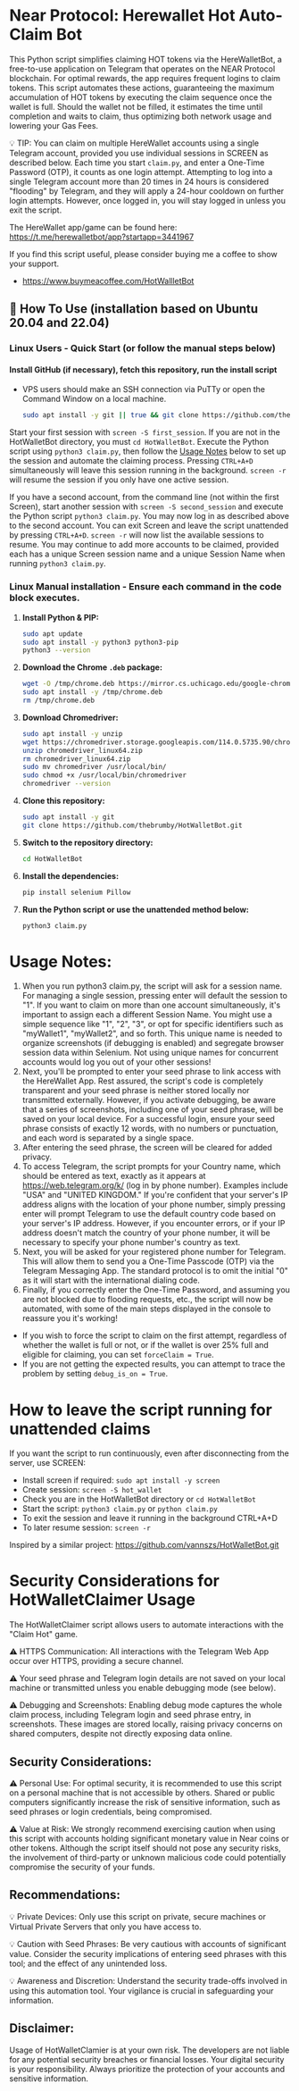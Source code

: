 # Near Protocol: Herewallet Hot Auto-Claim Bot

This Python script simplifies claiming HOT tokens via the HereWalletBot, a free-to-use application on Telegram that operates on the NEAR Protocol blockchain. For optimal rewards, the app requires frequent logins to claim tokens. This script automates these actions, guaranteeing the maximum accumulation of HOT tokens by executing the claim sequence once the wallet is full. Should the wallet not be filled, it estimates the time until completion and waits to claim, thus optimizing both network usage and lowering your Gas Fees.

💡 TIP: You can claim on multiple HereWallet accounts using a single Telegram account, provided you use individual sessions in SCREEN as described below. Each time you start ```claim.py```, and enter a One-Time Password (OTP), it counts as one login attempt. Attempting to log into a single Telegram account more than 20 times in 24 hours is considered "flooding" by Telegram, and they will apply a 24-hour cooldown on further login attempts. However, once logged in, you will stay logged in unless you exit the script.

The HereWallet app/game can be found here: https://t.me/herewalletbot/app?startapp=3441967

If you find this script useful, please consider buying me a coffee to show your support.
- https://www.buymeacoffee.com/HotWallletBot

## 🚀 How To Use (installation based on Ubuntu 20.04 and 22.04)

### Linux Users - Quick Start (or follow the manual steps below)
#### Install GitHub (if necessary), fetch this repository, run the install script

- VPS users should make an SSH connection via PuTTy or open the Command Window on a local machine.

   ```bash
   sudo apt install -y git || true && git clone https://github.com/thebrumby/HotWalletBot.git && cd HotWalletBot && chmod +x install.sh && ./install.sh
   ```
Start your first session with ```screen -S first_session```. If you are not in the HotWalletBot directory, you must ```cd HotWalletBot```. Execute the Python script using ```python3 claim.py```, then follow the [Usage Notes](#usage-notes) below to set up the session and automate the claiming process. Pressing ```CTRL+A+D``` simultaneously will leave this session running in the background. ```screen -r``` will resume the session if you only have one active session. 

If you have a second account, from the command line (not within the first Screen), start another session with ```screen -S second_session``` and execute the Python script ```python3 claim.py```. You may now log in as described above to the second account. You can exit Screen and leave the script unattended by pressing ```CTRL+A+D```. ```screen -r``` will now list the available sessions to resume. You may continue to add more accounts to be claimed, provided each has a unique Screen session name and a unique Session Name when running ```python3 claim.py```.

### Linux Manual installation - Ensure each command in the code block executes. 

1. **Install Python & PIP:**

   ```bash
   sudo apt update
   sudo apt install -y python3 python3-pip
   python3 --version   
   ```
2. **Download the Chrome `.deb` package:**

   ```bash
   wget -O /tmp/chrome.deb https://mirror.cs.uchicago.edu/google-chrome/pool/main/g/google-chrome-stable/google-chrome-stable_114.0.5735.198-1_amd64.deb
   sudo apt install -y /tmp/chrome.deb
   rm /tmp/chrome.deb   
   ```
3. **Download Chromedriver:**

   ```bash
   sudo apt install -y unzip
   wget https://chromedriver.storage.googleapis.com/114.0.5735.90/chromedriver_linux64.zip
   unzip chromedriver_linux64.zip
   rm chromedriver_linux64.zip
   sudo mv chromedriver /usr/local/bin/
   sudo chmod +x /usr/local/bin/chromedriver
   chromedriver --version   
   ```
4. **Clone this repository:**

   ```bash
   sudo apt install -y git
   git clone https://github.com/thebrumby/HotWalletBot.git   
   ```
5. **Switch to the repository directory:**
   ```bash
   cd HotWalletBot   
   ```
6. **Install the dependencies:**
   ```bash
   pip install selenium Pillow   
   ```
7. **Run the Python script or use the unattended method below:**
   ```bash
   python3 claim.py   
   ```
<a name="usage-notes"></a>
# Usage Notes:

1) When you run python3 claim.py, the script will ask for a session name. For managing a single session, pressing enter will default the session to "1". If you want to claim on more than one account simultaneously, it's important to assign each a different Session Name. You might use a simple sequence like "1", "2", "3", or opt for specific identifiers such as "myWallet1", "myWallet2", and so forth. This unique name is needed to organize screenshots (if debugging is enabled) and segregate browser session data within Selenium. Not using unique names for concurrent accounts would log you out of your other sessions!
2) Next, you'll be prompted to enter your seed phrase to link access with the HereWallet App. Rest assured, the script's code is completely transparent and your seed phrase is neither stored locally nor transmitted externally. However, if you activate debugging, be aware that a series of screenshots, including one of your seed phrase, will be saved on your local device. For a successful login, ensure your seed phrase consists of exactly 12 words, with no numbers or punctuation, and each word is separated by a single space.
3) After entering the seed phrase, the screen will be cleared for added privacy.
4) To access Telegram, the script prompts for your Country name, which should be entered as text, exactly as it appears at https://web.telegram.org/k/ (log in by phone number). Examples include "USA" and "UNITED KINGDOM." If you're confident that your server's IP address aligns with the location of your phone number, simply pressing enter will prompt Telegram to use the default country code based on your server's IP address. However, if you encounter errors, or if your IP address doesn't match the country of your phone number, it will be necessary to specify your phone number's country as text.
5) Next, you will be asked for your registered phone number for Telegram. This will allow them to send you a One-Time Passcode (OTP) via the Telegram Messaging App. The standard protocol is to omit the initial "0" as it will start with the international dialing code.
6) Finally, if you correctly enter the One-Time Password, and assuming you are not blocked due to flooding requests, etc., the script will now be automated, with some of the main steps displayed in the console to reassure you it's working!
- If you wish to force the script to claim on the first attempt, regardless of whether the wallet is full or not, or if the wallet is over 25% full and eligible for claiming, you can set ```forceClaim = True```.
- If you are not getting the expected results, you can attempt to trace the problem by setting ```debug_is_on = True```.

# How to leave the script running for unattended claims

If you want the script to run continuously, even after disconnecting from the server, use SCREEN:

- Install screen if required: ```sudo apt install -y screen```
- Create session: ```screen -S hot_wallet```
- Check you are in the HotWalletBot directory or ```cd HotWalletBot```
- Start the script: ```python3 claim.py``` or ```python claim.py```
- To exit the session and leave it running in the background CTRL+A+D
- To later resume session: ```screen -r```

Inspired by a similar project: https://github.com/vannszs/HotWalletBot.git

# Security Considerations for HotWalletClaimer Usage

The HotWalletClaimer script allows users to automate interactions with the "Claim Hot" game. 

⚠️ HTTPS Communication: All interactions with the Telegram Web App occur over HTTPS, providing a secure channel.

⚠️ Your seed phrase and Telegram login details are not saved on your local machine or transmitted unless you enable debugging mode (see below). 

⚠️ Debugging and Screenshots: Enabling debug mode captures the whole claim process, including Telegram login and seed phrase entry, in screenshots. These images are stored locally, raising privacy concerns on shared computers, despite not directly exposing data online. 

## Security Considerations:

⚠️ Personal Use: For optimal security, it is recommended to use this script on a personal machine that is not accessible by others. Shared or public computers significantly increase the risk of sensitive information, such as seed phrases or login credentials, being compromised.

⚠️ Value at Risk: We strongly recommend exercising caution when using this script with accounts holding significant monetary value in Near coins or other tokens. Although the script itself should not pose any security risks, the involvement of third-party or unknown malicious code could potentially compromise the security of your funds.

## Recommendations:

💡 Private Devices: Only use this script on private, secure machines or Virtual Private Servers that only you have access to.

💡 Caution with Seed Phrases: Be very cautious with accounts of significant value. Consider the security implications of entering seed phrases with this tool; and the effect of any unintended loss.

💡 Awareness and Discretion: Understand the security trade-offs involved in using this automation tool. Your vigilance is crucial in safeguarding your information.

## Disclaimer:
Usage of HotWalletClamier is at your own risk. The developers are not liable for any potential security breaches or financial losses. Your digital security is your responsibility. Always prioritize the protection of your accounts and sensitive information.

